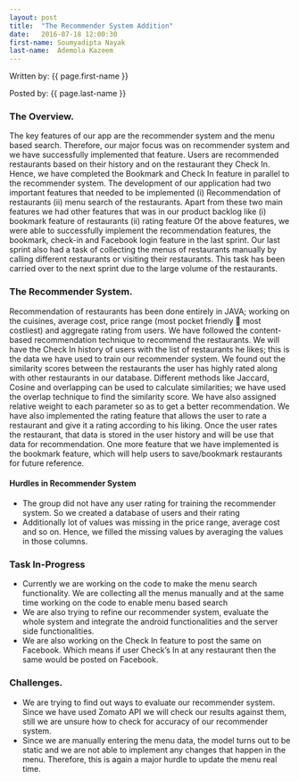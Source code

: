 ```yaml
---
layout: post
title:  "The Recommender System Addition"
date:   2016-07-18 12:00:30
first-name: Soumyadipta Nayak
last-name:  Ademola Kazeem
---
```

Written by: {{ page.first-name }} 

Posted by: {{ page.last-name }} 

### The Overview.

The key features of our app are the recommender system and the menu based search. Therefore, our major focus was on recommender system and we have successfully implemented that feature. Users are recommended restaurants based on their history and on the restaurant they Check In. Hence, we have completed the Bookmark and Check In feature in parallel to the recommender system.
The development of our application had two important features that needed to be implemented (i) Recommendation of restaurants (ii) menu search of the restaurants. Apart from these two main features we had other features that was in our product backlog like (i) bookmark feature of restaurants (ii) rating feature 
Of the above features, we were able to successfully implement the recommendation features, the bookmark, check-in and Facebook login feature in the last sprint. Our last sprint also had a task of collecting the menus of restaurants manually by calling different restaurants or visiting their restaurants. This task has been carried over to the next sprint due to the large volume of the restaurants.

### The Recommender System.

Recommendation of restaurants has been done entirely in JAVA; working on the cuisines, average cost, price range (most pocket friendly  most costliest) and aggregate rating from users. We have followed the content-based recommendation technique to recommend the restaurants. We will have the Check In history of users with the list of restaurants he likes; this is the data we have used to train our recommender system. We found out the similarity scores between the restaurants the user has highly rated along with other restaurants in our database. Different methods like Jaccard, Cosine and overlapping can be used to calculate similarities; we have used the overlap technique to find the similarity score. We have also assigned relative weight to each parameter so as to get a better recommendation. 
We have also implemented the rating feature that allows the user to rate a restaurant and give it a rating according to his liking. Once the user rates the restaurant, that data is stored in the user history and will be use that data for recommendation.
One more feature that we have implemented is the bookmark feature, which will help users to save/bookmark restaurants for future reference.

#### Hurdles in Recommender System

*	The group did not have any user rating for training the recommender system. So we created a database of users and their rating
*	Additionally lot of values was missing in the price range, average cost and so on. Hence, we filled the missing values by averaging the values in those columns.

###  Task In-Progress

*	Currently we are working on the code to make the menu search functionality. We are collecting all the menus manually and at the same time working on the code to enable menu based search
*	We are also trying to refine our recommender system, evaluate the whole system and integrate the android functionalities and the server side functionalities.
*	We are also working on the Check In feature to post the same on Facebook. Which means if user Check’s In at any restaurant then the same would be posted on Facebook.



### Challenges.

*	We are trying to find out ways to evaluate our recommender system. Since we have used Zomato API we will check our results against them, still we are unsure how to check for accuracy of our recommender system.
*	Since we are manually entering the menu data, the model turns out to be static and we are not able to implement any changes that happen in the menu.  Therefore, this is again a major hurdle to update the menu real time.
